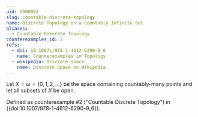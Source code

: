 ```yaml
---
uid: S000002
slug: countable-discrete-topology
name: Discrete Topology on a Countably Infinite Set
aliases:
  - Countable Discrete Topology
counterexamples_id: 2
refs:
  - doi: 10.1007\/978-1-4612-6290-9_6
    name: Counterexamples in Topology
  - wikipedia: Discrete_space
    name: Discrete Space on Wikipedia
---
```

Let $X=\omega=\{0,1,2,\dots\}$ be the space containing countably-many
points and let all subsets of $X$ be open.

Defined as counterexample #2 ("Countable Discrete Topology")
in {{doi:10.1007\/978-1-4612-6290-9_6}}.

<!-- [[Proof of Topology]]
1) $U=\emptyset$ is open by definition. Let $U = X$ is open by definition.

2) Let $A$ be an arbitrary union of the elements of any subcollection of $\tau$. Since every element in the subcollection are subsets of $X$ their union must be a subset of $X$. Thus, $A$ is a subset of $X$ and is open by definition.

3) Let $A$ be a finite intersection of elements from any subcollection of $\tau$. Since every element in the subcollection are subsets of $X$ their intersection must necessarily be a subset of $X$. Thus, $A$ is a subset of $X$ and is open by definition. -->
